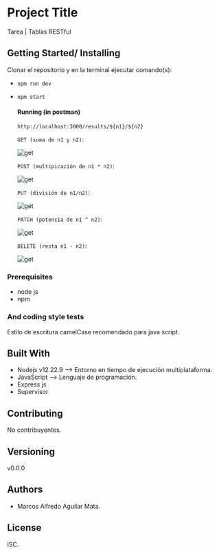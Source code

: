 # Project Title

Tarea | Tablas RESTful

## Getting Started/ Installing

Clonar el repositorio y en la terminal ejecutar comando(s):

* `npm run dev`
* `npm start`

  #### Running (in postman)

  `http://localhost:3000/results/${n1}/${n2}`
  
  `GET (suma de n1 y n2)`:
  
  ![get](./assets/GET.png)

  `POST (multipicación de n1 * n2)`:
  
  ![get](./assets/POST.png)
  
  `PUT (división de n1/n2)`:
  
  ![get](./assets/PUT.png)
  
  `PATCH (potencia de n1 ^ n2)`:
  
  ![get](./assets/PATCH.png)
  
  `DELETE (resta n1 - n2)`:
  
  ![get](./assets/DELETE.png)

### Prerequisites

* node js
* npm

### And coding style tests

Estilo de escritura camelCase recomendado para java script.

## Built With

* Nodejs v12.22.9 --> Entorno en tiempo de ejecución multiplataforma.
* JavaScript --> Lenguaje de programación.
* Express js
* Supervisor

## Contributing

No contribuyentes.

## Versioning

v0.0.0

## Authors

* Marcos Alfredo Aguilar Mata.

## License

ISC.


